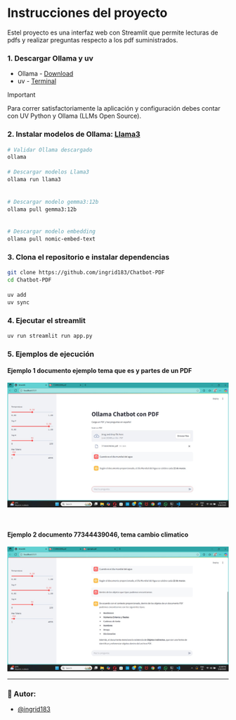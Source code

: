 # Instrucciones del proyecto 
Estel proyecto es una interfaz web con Streamlit que permite lecturas de pdfs y realizar preguntas respecto a los pdf suministrados.


### 1. Descargar Ollama y uv
- Ollama - [Download](https://ollama.com/)
- uv - [Terminal](https://docs.astral.sh/uv/#__tabbed_1_1)
> [!IMPORTANT]
> Para correr satisfactoriamente la aplicación y configuración debes contar con UV Python y Ollama (LLMs Open Source).

### 2. Instalar modelos de Ollama: [Llama3](https://ollama.com/library/llama3)
```bash
# Validar Ollama descargado
ollama

# Descargar modelos Llama3
ollama run llama3


# Descargar modelo gemma3:12b
ollama pull gemma3:12b


# Descargar modelo embedding 
ollama pull nomic-embed-text
```

### 3. Clona el repositorio e instalar dependencias
```bash
git clone https://github.com/ingrid183/Chatbot-PDF
cd Chatbot-PDF

uv add
uv sync
```

### 4. Ejecutar el streamlit
```bash
uv run streamlit run app.py   
```

### 5. Ejemplos de ejecución

#### Ejemplo 1 documento ejemplo tema que es y partes de un PDF

![Ejemplo 1](./Data/Ejemplo1.jpg)

<br />

#### Ejemplo 2 documento 77344439046, tema cambio climatico

![Ejemplo 2](./Data/Ejemplo2.jpg)



---

### :busts_in_silhouette: Autor:
- [@ingrid183](https://github.com/ingrid183)
